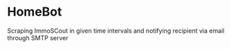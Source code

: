 # HomeBot
Scraping ImmoSCout in given time intervals and notifying recipient via email through SMTP server

